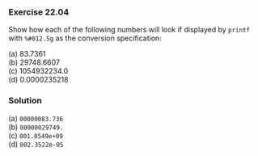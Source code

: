 ### Exercise 22.04

Show how each of the following numbers will look if displayed by `printf` with
`%#012.5g` as the conversion specification:

(a) 83.7361  
(b) 29748.6607  
(c) 1054932234.0  
(d) 0.0000235218

### Solution

(a) `00000083.736`  
(b) `00000029749.`  
(c) `001.0549e+09`  
(d) `002.3522e-05`
